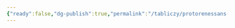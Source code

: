 ```yaml
---
{"ready":false,"dg-publish":true,"permalink":"/tabliczy/protorenessans-i-rannee-vozrozhdenie/altar-mizerikordiya/","dgPassFrontmatter":true}
---
```



